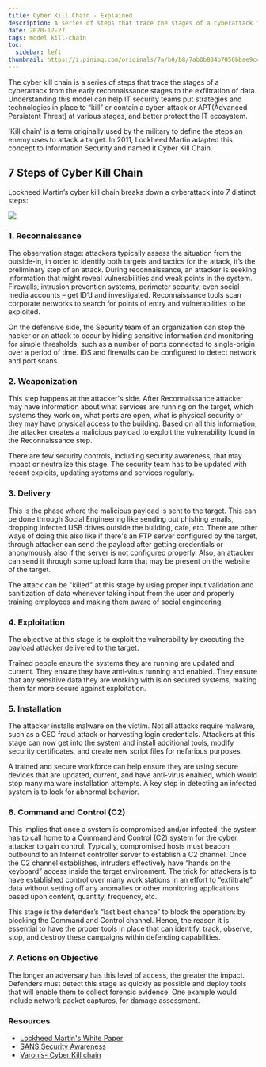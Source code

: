```yaml
---
title: Cyber Kill Chain - Explained
description: A series of steps that trace the stages of a cyberattack from the early reconnaissance stages to the exfiltration of data.
date: 2020-12-27
tags: model kill-chain
toc: 
  sidebar: left
thumbnail: https://i.pinimg.com/originals/7a/b0/b8/7ab0b884b7050bbae9cc976409cd5567.png
---
```


The cyber kill chain is a series of steps that trace the stages of a cyberattack from the early reconnaissance stages to the exfiltration of data. Understanding this model can help IT security teams put strategies and technologies in place to “kill” or contain a cyber-attack or APT(Advanced Persistent Threat) at various stages, and better protect the IT ecosystem.

'Kill chain' is a term originally used by the military to define the steps an enemy uses to attack a target. In 2011, Lockheed Martin adapted this concept to Information Security and named it Cyber Kill Chain.

## 7 Steps of Cyber Kill Chain
Lockheed Martin’s cyber kill chain breaks down a cyberattack into 7 distinct steps: 

<img src = "../../../assets/images/cyber_kill_chain.png">

### 1. Reconnaissance
The observation stage: attackers typically assess the situation from the outside-in, in order to identify both targets and tactics for the attack, it’s the preliminary step of an attack. During reconnaissance, an attacker is seeking information that might reveal vulnerabilities and weak points in the system. Firewalls, intrusion prevention systems, perimeter security, even social media accounts – get ID’d and investigated. Reconnaissance tools scan corporate networks to search for points of entry and vulnerabilities to be exploited.

On the defensive side, the Security team of an organization can stop the hacker or an attack to occur by hiding sensitive information and monitoring for simple thresholds, such as a number of ports connected to single-origin over a period of time. IDS and firewalls can be configured to detect network and port scans.

### 2. Weaponization
This step happens at the attacker's side. After Reconnaissance attacker may have information about what services are running on the target, which systems they work on, what ports are open, what is physical security or they may have physical access to the building.
Based on all this information, the attacker creates a malicious payload to exploit the vulnerability found in the Reconnaissance step.

There are few security controls, including security awareness, that may impact or neutralize this stage. The security team has to be updated with recent exploits, updating systems and services regularly.

### 3. Delivery
This is the phase where the malicious payload is sent to the target. This can be done through Social Engineering like sending out phishing emails, dropping infected USB drives outside the building, cafe, etc. There are other ways of doing this also like if there's an FTP server configured by the target, through attacker can send the payload after getting credentials or anonymously also if the server is not configured properly. Also, an attacker can send it through some upload form that may be present on the website of the target.

The attack can be "killed" at this stage by using proper input validation and sanitization of data whenever taking input from the user and properly training employees and making them aware of social engineering.   

### 4. Exploitation
The objective at this stage is to exploit the vulnerability by executing the payload attacker delivered to the target. 

Trained people ensure the systems they are running are updated and current. They ensure they have anti-virus running and enabled. They ensure that any sensitive data they are working with is on secured systems, making them far more secure against exploitation. 

### 5. Installation
The attacker installs malware on the victim. Not all attacks require malware, such as a CEO fraud attack or harvesting login credentials. Attackers at this stage can now get into the system and install additional tools, modify security certificates, and create new script files for nefarious purposes.

A trained and secure workforce can help ensure they are using secure devices that are updated, current, and have anti-virus enabled, which would stop many malware installation attempts. A key step in detecting an infected system is to look for abnormal behavior.

### 6. Command and Control (C2)
This implies that once a system is compromised and/or infected, the system has to call home to a Command and Control (C2) system for the cyber attacker to gain control. Typically, compromised hosts must beacon outbound to an Internet controller server to establish a C2 channel. Once the C2 channel establishes, intruders effectively have “hands on the keyboard” access inside the target environment. The trick for attackers is to have established control over many work stations in an effort to “exfiltrate” data without setting off any anomalies or other monitoring applications based upon content, quantity, frequency, etc.

This stage is the defender’s “last best chance” to block the operation: by blocking the Command and Control channel. Hence, the reason it is essential to have the proper tools in place that can identify, track, observe, stop, and destroy these campaigns within defending capabilities.

### 7. Actions on Objective
The longer an adversary has this level of access, the greater the impact.  Defenders must detect this stage as quickly as possible and deploy tools that will enable them to collect forensic evidence. One example would include network packet captures, for damage assessment.


### Resources
- [Lockheed Martin's White Paper](https://www.lockheedmartin.com/content/dam/lockheed-martin/rms/documents/cyber/LM-White-Paper-Intel-Driven-Defense.pdf)
- [SANS Security Awareness](https://www.sans.org/security-awareness-training/blog/applying-security-awareness-cyber-kill-chain)
- [Varonis- Cyber Kill chain](https://www.varonis.com/blog/cyber-kill-chain/)